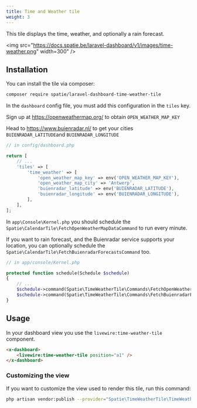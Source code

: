 ```yaml
---
title: Time and Weather tile
weight: 3
---
```


This tile displays the time, weather, and optionally a rain forecast.

<img src="https://docs.spatie.be/laravel-dashboard/v1/images/time-weather.png" width=300" />

## Installation

You can install the tile via composer:

```bash
composer require spatie/laravel-dashboard-time-weather-tile
```

In the `dashboard` config file, you must add this configuration in the `tiles` key.

Sign up at https://openweathermap.org/ to obtain `OPEN_WEATHER_MAP_KEY`

Head to https://www.buienradar.nl/ to get your cities `BUIENRADAR_LATITUDE`and `BUIENRADAR_LONGITUDE`

```php
// in config/dashboard.php

return [
    // ...
    'tiles' => [
        'time_weather' => [
            'open_weather_map_key' => env('OPEN_WEATHER_MAP_KEY'),
            'open_weather_map_city' => 'Antwerp',
            'buienradar_latitude' => env('BUIENRADAR_LATITUDE'),
            'buienradar_longitude' => env('BUIENRADAR_LONGITUDE'),
        ],
    ],
];
```

In `app\Console\Kernel.php` you should schedule the `Spatie\CalendarTile\FetchOpenWeatherMapDataCommand` to run every minute. 

If you want to rain forecast, and the Buienradar service supports your location, you can optionally schedule the `Spatie\CalendarTile\FetchBuienradarForecastsCommand` too.

```php
// in app/console/Kernel.php

protected function schedule(Schedule $schedule)
{
    // ...
    $schedule->command(Spatie\TimeWeatherTile\Commands\FetchOpenWeatherMapDataCommand::class)->everyMinute();
    $schedule->command(Spatie\TimeWeatherTile\Commands\FetchBuienradarForecastsCommand::class)->everyMinute();
}
```

## Usage

In your dashboard view you use the `livewire:time-weather-tile` component.

```html
<x-dashboard>
    <livewire:time-weather-tile position="a1" />
</x-dashboard>
```

### Customizing the view

If you want to customize the view used to render this tile, run this command:

```bash
php artisan vendor:publish --provider="Spatie\TimeWeatherTile\TimeWeatherTileServiceProvider" --tag="dashboard-time-weather-tile-views"
```
